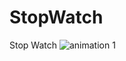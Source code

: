 # StopWatch
Stop Watch
![animation 1](https://user-images.githubusercontent.com/20156577/27015111-a06103ae-4f0f-11e7-8c86-fabfece9357f.gif)
